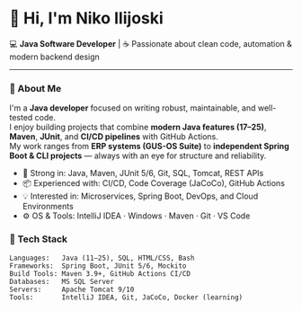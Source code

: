 # 👋 Hi, I'm Niko Ilijoski

💻 **Java Software Developer** | ☕ Passionate about clean code, automation & modern backend design  

---

### 🚀 About Me

I'm a **Java developer** focused on writing robust, maintainable, and well-tested code.  
I enjoy building projects that combine **modern Java features (17–25)**, **Maven**, **JUnit**, and **CI/CD pipelines** with GitHub Actions.  
My work ranges from **ERP systems (GUS-OS Suite)** to **independent Spring Boot & CLI projects** — always with an eye for structure and reliability.

- 🔧 Strong in: Java, Maven, JUnit 5/6, Git, SQL, Tomcat, REST APIs  
- 📦 Experienced with: CI/CD, Code Coverage (JaCoCo), GitHub Actions  
- 💡 Interested in: Microservices, Spring Boot, DevOps, and Cloud Environments  
- ⚙️ OS & Tools: IntelliJ IDEA · Windows · Maven · Git · VS Code  


### 🧰 Tech Stack

```text
Languages:   Java (11–25), SQL, HTML/CSS, Bash
Frameworks:  Spring Boot, JUnit 5/6, Mockito
Build Tools: Maven 3.9+, GitHub Actions CI/CD
Databases:   MS SQL Server
Servers:     Apache Tomcat 9/10
Tools:       IntelliJ IDEA, Git, JaCoCo, Docker (learning)

